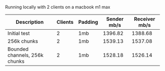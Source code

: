Running locally with 2 clients on a macbook m1 max

|Description|Clients|Padding|Sender mb/s|Receiver mb/s|
|-----------|-------|-------|-----------|-------------|
|Initial test|2|1mb|1396.82|1388.68|
|256k chunks|2|1mb|1539.13|1537.08|
|Bounded channels, 256k chunks|2|1mb|1528.18|1526.14|
